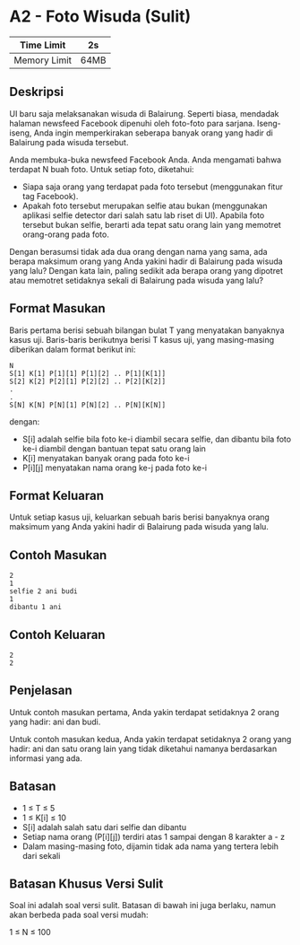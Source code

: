 # A2 - Foto Wisuda (Sulit)

| Time Limit   | 2s   |
|--------------|------|
| Memory Limit | 64MB |

## Deskripsi

UI baru saja melaksanakan wisuda di Balairung. Seperti biasa, mendadak halaman newsfeed Facebook dipenuhi oleh foto-foto para sarjana. Iseng-iseng, Anda ingin memperkirakan seberapa banyak orang yang hadir di Balairung pada wisuda tersebut.

Anda membuka-buka newsfeed Facebook Anda. Anda mengamati bahwa terdapat N buah foto. Untuk setiap foto, diketahui:

- Siapa saja orang yang terdapat pada foto tersebut (menggunakan fitur tag Facebook).
- Apakah foto tersebut merupakan selfie atau bukan (menggunakan aplikasi selfie detector dari salah satu lab riset di UI). Apabila foto tersebut bukan selfie, berarti ada tepat satu orang lain yang memotret orang-orang pada foto.

Dengan berasumsi tidak ada dua orang dengan nama yang sama, ada berapa maksimum orang yang Anda yakini hadir di Balairung pada wisuda yang lalu? Dengan kata lain, paling sedikit ada berapa orang yang dipotret atau memotret setidaknya sekali di Balairung pada wisuda yang lalu?

## Format Masukan

Baris pertama berisi sebuah bilangan bulat T yang menyatakan banyaknya kasus uji. Baris-baris berikutnya berisi T kasus uji, yang masing-masing diberikan dalam format berikut ini:

	N
	S[1] K[1] P[1][1] P[1][2] .. P[1][K[1]]
	S[2] K[2] P[2][1] P[2][2] .. P[2][K[2]]
	.
	.
	S[N] K[N] P[N][1] P[N][2] .. P[N][K[N]]
dengan:

- S[i] adalah selfie bila foto ke-i diambil secara selfie, dan dibantu bila foto ke-i diambil dengan bantuan tepat satu orang lain
- K[i] menyatakan banyak orang pada foto ke-i
- P[i][j] menyatakan nama orang ke-j pada foto ke-i

## Format Keluaran

Untuk setiap kasus uji, keluarkan sebuah baris berisi banyaknya orang maksimum yang Anda yakini hadir di Balairung pada wisuda yang lalu.

## Contoh Masukan

	2
	1
	selfie 2 ani budi
	1
	dibantu 1 ani

## Contoh Keluaran

	2
	2

## Penjelasan

Untuk contoh masukan pertama, Anda yakin terdapat setidaknya 2 orang yang hadir: ani dan budi.

Untuk contoh masukan kedua, Anda yakin terdapat setidaknya 2 orang yang hadir: ani dan satu orang lain yang tidak diketahui namanya berdasarkan informasi yang ada.

## Batasan

- 1 ≤ T ≤ 5
- 1 ≤ K[i] ≤ 10
- S[i] adalah salah satu dari selfie dan dibantu
- Setiap nama orang (P[i][j]) terdiri atas 1 sampai dengan 8 karakter a - z
- Dalam masing-masing foto, dijamin tidak ada nama yang tertera lebih dari sekali

## Batasan Khusus Versi Sulit

Soal ini adalah soal versi sulit. Batasan di bawah ini juga berlaku, namun akan berbeda pada soal versi mudah:

1 ≤ N ≤ 100

